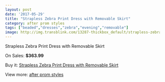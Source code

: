```yaml
---
layout: post
date: '2017-05-29'
title: "Strapless Zebra Print Dress with Removable Skirt"
category: after prom styles
tags: ["beaded","dresses","zebra","evening","removable"]
image: http://img.transblink.com/13287-thickbox_default/strapless-zebra-print-dress-with-removable-skirt.jpg
---
```

Strapless Zebra Print Dress with Removable Skirt

On Sales: **$363.99**
<a href="https://www.transblink.com/en/after-prom-styles/4263-strapless-zebra-print-dress-with-removable-skirt.html"><amp-img layout="responsive" width="600" height="600" src="//img.transblink.com/13287-thickbox_default/strapless-zebra-print-dress-with-removable-skirt.jpg" alt="Strapless Zebra Print Dress with Removable Skirt 0" /></a>
<a href="https://www.transblink.com/en/after-prom-styles/4263-strapless-zebra-print-dress-with-removable-skirt.html"><amp-img layout="responsive" width="600" height="600" src="//img.transblink.com/13291-thickbox_default/strapless-zebra-print-dress-with-removable-skirt.jpg" alt="Strapless Zebra Print Dress with Removable Skirt 1" /></a>
<a href="https://www.transblink.com/en/after-prom-styles/4263-strapless-zebra-print-dress-with-removable-skirt.html"><amp-img layout="responsive" width="600" height="600" src="//img.transblink.com/13290-thickbox_default/strapless-zebra-print-dress-with-removable-skirt.jpg" alt="Strapless Zebra Print Dress with Removable Skirt 2" /></a>
<a href="https://www.transblink.com/en/after-prom-styles/4263-strapless-zebra-print-dress-with-removable-skirt.html"><amp-img layout="responsive" width="600" height="600" src="//img.transblink.com/13289-thickbox_default/strapless-zebra-print-dress-with-removable-skirt.jpg" alt="Strapless Zebra Print Dress with Removable Skirt 3" /></a>
<a href="https://www.transblink.com/en/after-prom-styles/4263-strapless-zebra-print-dress-with-removable-skirt.html"><amp-img layout="responsive" width="600" height="600" src="//img.transblink.com/13288-thickbox_default/strapless-zebra-print-dress-with-removable-skirt.jpg" alt="Strapless Zebra Print Dress with Removable Skirt 4" /></a>

Buy it: [Strapless Zebra Print Dress with Removable Skirt](https://www.transblink.com/en/after-prom-styles/4263-strapless-zebra-print-dress-with-removable-skirt.html "Strapless Zebra Print Dress with Removable Skirt")

View more: [after prom styles](https://www.transblink.com/en/55-after-prom-styles "after prom styles")
